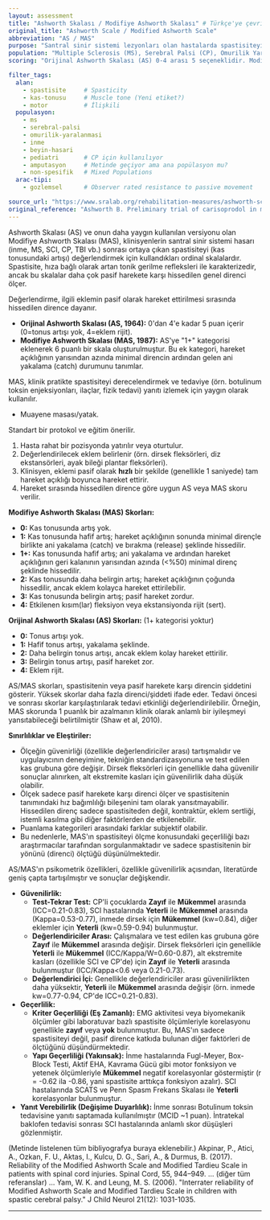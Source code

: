```yaml
---
layout: assessment
title: "Ashworth Skalası / Modifiye Ashworth Skalası" # Türkçe'ye çevrilmiş başlık
original_title: "Ashworth Scale / Modified Ashworth Scale"
abbreviation: "AS / MAS"
purpose: "Santral sinir sistemi lezyonları olan hastalarda spastisiteyi (kas tonusu artışını) ölçer. Pasif harekete karşı hissedilen dirence göre derecelendirilir."
population: "Multiple Sclerosis (MS), Serebral Palsi (CP), Omurilik Yaralanması (SCI), İnme, Beyin Hasarı (TBI)."
scoring: "Orijinal Ashworth Skalası (AS) 0-4 arası 5 seçeneklidir. Modifiye Ashworth Skalası (MAS) 0, 1, 1+, 2, 3, 4 olmak üzere 6 seçeneklidir (1+ eklenmiştir). Puanlama, eklemin pasif hareketi sırasında hissedilen dirence göre yapılır (0=Tonus artışı yok, 4=Eklem rijiddir)."

filter_tags:
  alan:
    - spastisite     # Spasticity
    - kas-tonusu     # Muscle tone (Yeni etiket?)
    - motor          # İlişkili
  populasyon:
    - ms
    - serebral-palsi
    - omurilik-yaralanmasi
    - inme
    - beyin-hasari
    - pediatri       # CP için kullanılıyor
    - amputasyon     # Metinde geçiyor ama ana popülasyon mu?
    - non-spesifik   # Mixed Populations
  arac-tipi:
    - gozlemsel      # Observer rated resistance to passive movement

source_url: "https://www.sralab.org/rehabilitation-measures/ashworth-scale-modified-ashworth-scale" # SRALab linki
original_reference: "Ashworth B. Preliminary trial of carisoprodol in multiple sclerosis. Practitioner. 1964;192:540–542." # Orijinal AS
---
```





Ashworth Skalası (AS) ve onun daha yaygın kullanılan versiyonu olan Modifiye Ashworth Skalası (MAS), klinisyenlerin santral sinir sistemi hasarı (inme, MS, SCI, CP, TBI vb.) sonrası ortaya çıkan spastisiteyi (kas tonusundaki artışı) değerlendirmek için kullandıkları ordinal skalalardır. Spastisite, hıza bağlı olarak artan tonik gerilme refleksleri ile karakterizedir, ancak bu skalalar daha çok pasif harekete karşı hissedilen genel direnci ölçer.

Değerlendirme, ilgili eklemin pasif olarak hareket ettirilmesi sırasında hissedilen dirence dayanır.
*   **Orijinal Ashworth Skalası (AS, 1964):** 0'dan 4'e kadar 5 puan içerir (0=tonus artışı yok, 4=eklem rijit).
*   **Modifiye Ashworth Skalası (MAS, 1987):** AS'ye "1+" kategorisi eklenerek 6 puanlı bir skala oluşturulmuştur. Bu ek kategori, hareket açıklığının yarısından azında minimal direncin ardından gelen ani yakalama (catch) durumunu tanımlar.

MAS, klinik pratikte spastisiteyi derecelendirmek ve tedaviye (örn. botulinum toksin enjeksiyonları, ilaçlar, fizik tedavi) yanıtı izlemek için yaygın olarak kullanılır.


*   Muayene masası/yatak.


Standart bir protokol ve eğitim önerilir.

1.  Hasta rahat bir pozisyonda yatırılır veya oturtulur.
2.  Değerlendirilecek eklem belirlenir (örn. dirsek fleksörleri, diz ekstansörleri, ayak bileği plantar fleksörleri).
3.  Klinisyen, eklemi pasif olarak **hızlı** bir şekilde (genellikle 1 saniyede) tam hareket açıklığı boyunca hareket ettirir.
4.  Hareket sırasında hissedilen dirence göre uygun AS veya MAS skoru verilir.


**Modifiye Ashworth Skalası (MAS) Skorları:**

*   **0:** Kas tonusunda artış yok.
*   **1:** Kas tonusunda hafif artış; hareket açıklığının sonunda minimal dirençle birlikte ani yakalama (catch) ve bırakma (release) şeklinde hissedilir.
*   **1+:** Kas tonusunda hafif artış; ani yakalama ve ardından hareket açıklığının geri kalanının yarısından azında (<%50) minimal direnç şeklinde hissedilir.
*   **2:** Kas tonusunda daha belirgin artış; hareket açıklığının çoğunda hissedilir, ancak eklem kolayca hareket ettirilebilir.
*   **3:** Kas tonusunda belirgin artış; pasif hareket zordur.
*   **4:** Etkilenen kısım(lar) fleksiyon veya ekstansiyonda rijit (sert).

**Orijinal Ashworth Skalası (AS) Skorları:** (1+ kategorisi yoktur)

*   **0:** Tonus artışı yok.
*   **1:** Hafif tonus artışı, yakalama şeklinde.
*   **2:** Daha belirgin tonus artışı, ancak eklem kolay hareket ettirilir.
*   **3:** Belirgin tonus artışı, pasif hareket zor.
*   **4:** Eklem rijit.


AS/MAS skorları, spastisitenin veya pasif harekete karşı direncin şiddetini gösterir. Yüksek skorlar daha fazla direnci/şiddeti ifade eder. Tedavi öncesi ve sonrası skorlar karşılaştırılarak tedavi etkinliği değerlendirilebilir. Örneğin, MAS skorunda 1 puanlık bir azalmanın klinik olarak anlamlı bir iyileşmeyi yansıtabileceği belirtilmiştir (Shaw et al, 2010).

**Sınırlılıklar ve Eleştiriler:**
*   Ölçeğin güvenirliği (özellikle değerlendiriciler arası) tartışmalıdır ve uygulayıcının deneyimine, tekniğin standardizasyonuna ve test edilen kas grubuna göre değişir. Dirsek fleksörleri için genellikle daha güvenilir sonuçlar alınırken, alt ekstremite kasları için güvenilirlik daha düşük olabilir.
*   Ölçek sadece pasif harekete karşı direnci ölçer ve spastisitenin tanımındaki hız bağımlılığı bileşenini tam olarak yansıtmayabilir. Hissedilen direnç sadece spastisiteden değil, kontraktür, eklem sertliği, istemli kasılma gibi diğer faktörlerden de etkilenebilir.
*   Puanlama kategorileri arasındaki farklar subjektif olabilir.
*   Bu nedenlerle, MAS'ın spastisiteyi ölçme konusundaki geçerliliği bazı araştırmacılar tarafından sorgulanmaktadır ve sadece spastisitenin bir yönünü (direnci) ölçtüğü düşünülmektedir.


AS/MAS'ın psikometrik özellikleri, özellikle güvenilirlik açısından, literatürde geniş çapta tartışılmıştır ve sonuçlar değişkendir.

*   **Güvenilirlik:**
    *   **Test-Tekrar Test:** CP'li çocuklarda **Zayıf** ile **Mükemmel** arasında (ICC=0.21-0.83), SCI hastalarında **Yeterli** ile **Mükemmel** arasında (Kappa=0.53-0.77), inmede dirsek için **Mükemmel** (kw=0.84), diğer eklemler için **Yeterli** (kw=0.59-0.94) bulunmuştur.
    *   **Değerlendiriciler Arası:** Çalışmalara ve test edilen kas grubuna göre **Zayıf** ile **Mükemmel** arasında değişir. Dirsek fleksörleri için genellikle **Yeterli** ile **Mükemmel** (ICC/Kappa/W=0.60-0.87), alt ekstremite kasları (özellikle SCI ve CP'de) için **Zayıf** ile **Yeterli** arasında bulunmuştur (ICC/Kappa<0.6 veya 0.21-0.73).
    *   **Değerlendirici İçi:** Genellikle değerlendiriciler arası güvenilirlikten daha yüksektir, **Yeterli** ile **Mükemmel** arasında değişir (örn. inmede kw=0.77-0.94, CP'de ICC=0.21-0.83).
*   **Geçerlilik:**
    *   **Kriter Geçerliliği (Eş Zamanlı):** EMG aktivitesi veya biyomekanik ölçümler gibi laboratuvar bazlı spastisite ölçümleriyle korelasyonu genellikle **zayıf** veya **yok** bulunmuştur. Bu, MAS'ın sadece spastisiteyi değil, pasif dirence katkıda bulunan diğer faktörleri de ölçtüğünü düşündürmektedir.
    *   **Yapı Geçerliliği (Yakınsak):** İnme hastalarında Fugl-Meyer, Box-Block Testi, Aktif EHA, Kavrama Gücü gibi motor fonksiyon ve yetenek ölçümleriyle **Mükemmel** negatif korelasyonlar göstermiştir (r = -0.62 ila -0.86, yani spastisite arttıkça fonksiyon azalır). SCI hastalarında SCATS ve Penn Spasm Frekans Skalası ile **Yeterli** korelasyonlar bulunmuştur.
*   **Yanıt Verebilirlik (Değişime Duyarlılık):** İnme sonrası Botulinum toksin tedavisine yanıtı saptamada kullanılmıştır (MCID ~1 puan). İntratekal baklofen tedavisi sonrası SCI hastalarında anlamlı skor düşüşleri gözlenmiştir.


(Metinde listelenen tüm bibliyografya buraya eklenebilir.)
Akpinar, P., Atici, A., Ozkan, F. U., Aktas, I., Kulcu, D. G., Sari, A., & Durmus, B. (2017). Reliability of the Modified Ashworth Scale and Modified Tardieu Scale in patients with spinal cord injuries. Spinal Cord, 55, 944–949.
... (diğer tüm referanslar) ...
Yam, W. K. and Leung, M. S. (2006). "Interrater reliability of Modified Ashworth Scale and Modified Tardieu Scale in children with spastic cerebral palsy." J Child Neurol 21(12): 1031-1035.

---